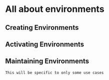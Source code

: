 # All about environments

## Creating Environments 

## Activating Environments 

## Maintaining Environments 

    This will be specific to only some use cases 